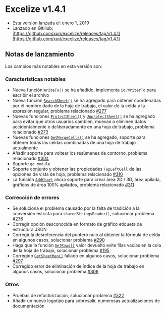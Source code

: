 # Excelize v1.4.1

* Esta versión lanzada el: enero 1, 2019
* Lanzado en GitHub: [https://github.com/xuri/excelize/releases/tag/v1.4.1](https://github.com/xuri/excelize/releases/tag/v1.4.1)

## Notas de lanzamiento

Los cambios más notables en esta versión son:

### Características notables

* Nueva función [`WriteTo()`](https://pkg.go.dev/github.com/xuri/excelize@v1.4.1#File.WriteTo) se ha añadido, implementa `io.WriterTo` para escribir el archivo
* Nueva función [`SearchSheet()`](https://pkg.go.dev/github.com/xuri/excelize@v1.4.1#File.SearchSheet) se ha agregado para obtener coordenadas por el nombre dado de la hoja de trabajo, el valor de la celda y la expresión regular, problema relacionado [#277](https://github.com/xuri/excelize/issues/277)
* Nuevas funciones [`ProtectSheet()`](https://pkg.go.dev/github.com/xuri/excelize@v1.4.1#File.ProtectSheet) y [`UnprotectSheet()`](https://pkg.go.dev/github.com/xuri/excelize@v1.4.1#File.UnprotectSheet) se ha agregado para evitar que otros usuarios cambien, muevan o eliminen datos accidentalmente o deliberadamente en una hoja de trabajo, problema relacionado [#273](https://github.com/xuri/excelize/issues/273)
* Nuevas funciones [`GetMergeCells()`](https://pkg.go.dev/github.com/xuri/excelize@v1.4.1#File.GetMergeCells) se ha agregado, soporte para obtener todas las celdas combinadas de una hoja de trabajo actualmente
* Añadir soporte para voltear los resúmenes de contorno, problema relacionado [#304](https://github.com/xuri/excelize/issues/304)
* Soporte `go module`
* Soporte conjunto y obtener las propiedades `TopLeftCell` de las opciones de vista de hoja, problema relacionado [#310](https://github.com/xuri/excelize/issues/310)
* La función [`AddChart`](https://pkg.go.dev/github.com/xuri/excelize@v1.4.1#File.AddChart) ahora soporte para crear área 2D / 3D, área apilada, gráficos de área 100% apilados, problema relacionado [#311](https://github.com/xuri/excelize/issues/311)

### Corrección de errores

* Se soluciona el problema causado por la falta de tradición a la conversión estricta para `sharedStringsReader()`, solucionar problema [#276](https://github.com/xuri/excelize/issues/276)
* Corregir opción desconocida en formato de gráfico etiqueta de estructura JSON
* Corregir la desreferencia del puntero nulo al obtener la fórmula de celda en algunos casos, solucionar problema [#290](https://github.com/xuri/excelize/issues/290)
* Haga que la función [`GetRows()`](https://pkg.go.dev/github.com/xuri/excelize@v1.4.1#File.GetRows) valor devuelto evite filas vacías en la cola de la hoja de trabajo, solucionar problema [#195](https://github.com/xuri/excelize/issues/195)
* Corregido [`GetSheetMap()`](https://pkg.go.dev/github.com/xuri/excelize@v1.4.1#File.GetSheetMap) fallado en algunos casos, solucionar problema [#297](https://github.com/xuri/excelize/issues/297)
* Corregido error de eliminación de índice de la hoja de trabajo en algunos casos, solucionar problema [#308](https://github.com/xuri/excelize/issues/308)

### Otros

* Pruebas de refactorización, solucionar problema [#322](https://github.com/xuri/excelize/issues/322)
* Añadir un nuevo logotipo para sobresalir, numerosas actualizaciones de documentación
